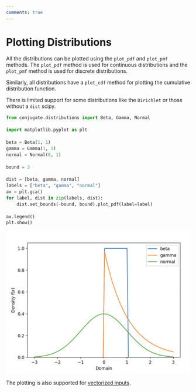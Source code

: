 ```yaml
---
comments: true 
---
```

# Plotting Distributions

All the distributions can be plotted using the `plot_pdf` and `plot_pmf`
methods. The `plot_pdf` method is used for continuous distributions and the
`plot_pmf` method is used for discrete distributions.

Similarly, all distributions have a `plot_cdf` method for plotting the
cumulative distribution function.   

There is limited support for some distributions like the `Dirichlet` or those
without a `dist` scipy.


```python 
from conjugate.distributions import Beta, Gamma, Normal

import matplotlib.pyplot as plt

beta = Beta(1, 1)
gamma = Gamma(1, 1)
normal = Normal(0, 1)

bound = 3

dist = [beta, gamma, normal]
labels = ["beta", "gamma", "normal"]
ax = plt.gca()
for label, dist in zip(labels, dist):
    dist.set_bounds(-bound, bound).plot_pdf(label=label)

ax.legend()
plt.show()
```

![Plotting Distributions](../images/plotting-example.png)

The plotting is also supported for [vectorized inputs](vectorized-inputs.md).
